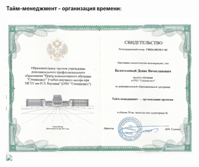 #### Тайм-менеджмент - организация времени:


<kbd>![](images/Тайм-менеджмент1.png)</kbd>
<kbd>![](images/Тайм-менеджмент.jpeg)</kbd>

